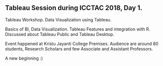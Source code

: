 ## Tableau Session during ICCTAC 2018, Day 1.

Tableau Workshop.
Data Visualization using Tableau.

Basics of BI, Data Visualization. Tableau Features and integration with R.
Discussed about Tableau Public and Tableau Desktop.

Event happened at Kristu Jayanti College Premises.
Audience are around 80 students, Research Scholars and few Associate and Assistant Professors.

A new beginning :)